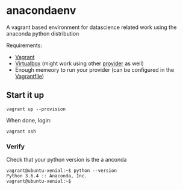 # anacondaenv

A vagrant based environment for datascience related work using the anaconda python distribution

Requirements:
 - [Vagrant](https://www.vagrantup.com/downloads.html)
 - [Virtualbox](https://www.virtualbox.org/wiki/Downloads) (might work using other [provider](https://www.vagrantup.com/docs/providers/) as well)
 - Enough memeory to run your provider (can be configured in the [Vagrantfile](https://github.com/jesperps/anacondaenv/blob/b582cec0f0d74196b3096aeb6841efebeb13d054/Vagrantfile#L6))
 
## Start it up
```
vagrant up --provision
```

When done, login:
```
vagrant ssh
```

### Verify
Check that your python version is the a anconda
```
vagrant@ubuntu-xenial:~$ python --version
Python 3.6.4 :: Anaconda, Inc.
vagrant@ubuntu-xenial:~$
```
